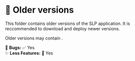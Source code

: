 # 💾 Older versions

This folder contains older versions of the SLP application. It is reccommended to download and deploy newer versions.

Older versions may contain .


🐞 **Bugs:** ✅ Yes  
✨ **Less Features:** 🚀 Yes  
